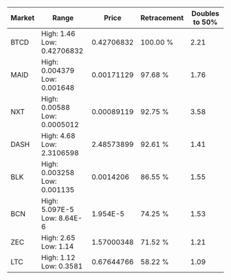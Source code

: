 | Market | Range | Price| Retracement | Doubles to 50% |
| --- | --- | --- | --- | --- |
| BTCD | High: 1.46<br />Low: 0.42706832 | 0.42706832 | 100.00 % | 2.21 |
| MAID | High: 0.004379<br />Low: 0.001648 | 0.00171129 | 97.68 % | 1.76 |
| NXT | High: 0.00588<br />Low: 0.0005012 | 0.00089119 | 92.75 % | 3.58 |
| DASH | High: 4.68<br />Low: 2.3106598 | 2.48573899 | 92.61 % | 1.41 |
| BLK | High: 0.003258<br />Low: 0.001135 | 0.0014206 | 86.55 % | 1.55 |
| BCN | High: 5.097E-5<br />Low: 8.64E-6 | 1.954E-5 | 74.25 % | 1.53 |
| ZEC | High: 2.65<br />Low: 1.14 | 1.57000348 | 71.52 % | 1.21 |
| LTC | High: 1.12<br />Low: 0.3581 | 0.67644766 | 58.22 % | 1.09 |
